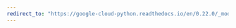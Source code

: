 ```yaml
---
redirect_to: "https://google-cloud-python.readthedocs.io/en/0.22.0/_modules/google/cloud/vision/client.html"
---
```

